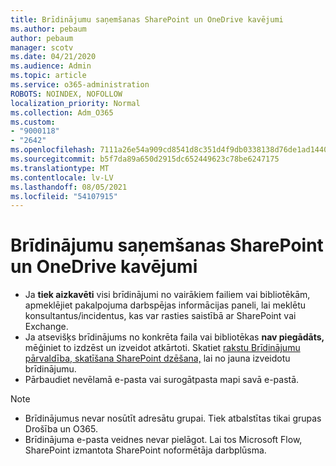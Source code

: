 ```yaml
---
title: Brīdinājumu saņemšanas SharePoint un OneDrive kavējumi
ms.author: pebaum
author: pebaum
manager: scotv
ms.date: 04/21/2020
ms.audience: Admin
ms.topic: article
ms.service: o365-administration
ROBOTS: NOINDEX, NOFOLLOW
localization_priority: Normal
ms.collection: Adm_O365
ms.custom:
- "9000118"
- "2642"
ms.openlocfilehash: 7111a26e54a909cd8541d8c351d4f9db0338138d76de1ad14402b1c86932b79c
ms.sourcegitcommit: b5f7da89a650d2915dc652449623c78be6247175
ms.translationtype: MT
ms.contentlocale: lv-LV
ms.lasthandoff: 08/05/2021
ms.locfileid: "54107915"
---
```

# <a name="delays-in-receiving-sharepoint-and-onedrive-alerts"></a>Brīdinājumu saņemšanas SharePoint un OneDrive kavējumi

- Ja **tiek aizkavēti** visi brīdinājumi no vairākiem [](https://portal.office.com/adminportal/home?ref=/servicehealth) failiem vai bibliotēkām, apmeklējiet pakalpojuma darbspējas informācijas paneli, lai meklētu konsultantus/incidentus, kas var rasties saistībā ar SharePoint vai Exchange.
- Ja atsevišķs brīdinājums no konkrēta faila vai bibliotēkas **nav piegādāts,** mēģiniet to izdzēst un izveidot atkārtoti. Skatiet [rakstu Brīdinājumu pārvaldība, skatīšana SharePoint dzēšana,](https://support.microsoft.com/office/99dfb19c-9a90-4a8c-aba1-aa8c8afb0de2) lai no jauna izveidotu brīdinājumu.
- Pārbaudiet nevēlamā e-pasta vai surogātpasta mapi savā e-pastā.

> [!NOTE]
> - Brīdinājumus nevar nosūtīt adresātu grupai. Tiek atbalstītas tikai grupas Drošība un O365.
> - Brīdinājuma e-pasta veidnes nevar pielāgot. Lai tos Microsoft Flow, SharePoint izmantota SharePoint noformētāja darbplūsma.
